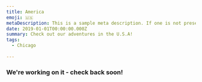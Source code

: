 ```yaml
---
title: America
emoji: 🇺🇸
metaDescription: This is a sample meta description. If one is not present in your page/project's front matter, the default metadata.desciption will be used instead.
date: 2019-01-01T00:00:00.000Z
summary: Check out our adventures in the U.S.A!
tags:
  - Chicago
 
---
```


### We're working on it - check back soon!